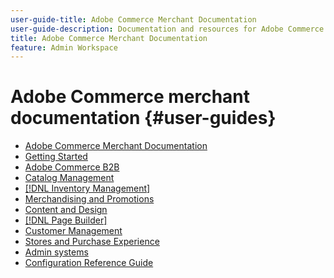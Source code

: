 ```yaml
---
user-guide-title: Adobe Commerce Merchant Documentation
user-guide-description: Documentation and resources for Adobe Commerce and Magento Open Source merchants working in the Admin.
title: Adobe Commerce Merchant Documentation
feature: Admin Workspace
---
```

# Adobe Commerce merchant documentation {#user-guides}

- [Adobe Commerce Merchant Documentation](home.md)
- [Getting Started](https://experienceleague.adobe.com/docs/commerce-admin/start/guide-overview.html)
- [Adobe Commerce B2B](https://experienceleague.adobe.com/docs/commerce-admin/b2b/guide-overview.html)
- [Catalog Management](https://experienceleague.adobe.com/docs/commerce-admin/catalog/guide-overview.html)
- [[!DNL Inventory Management]](https://experienceleague.adobe.com/docs/commerce-admin/inventory/guide-overview.html)
- [Merchandising and Promotions](https://experienceleague.adobe.com/docs/commerce-admin/marketing/guide-overview.html)
- [Content and Design](https://experienceleague.adobe.com/docs/commerce-admin/content-design/guide-overview.html)
- [[!DNL Page Builder]](https://experienceleague.adobe.com/docs/commerce-admin/page-builder/guide-overview.html)
- [Customer Management](https://experienceleague.adobe.com/docs/commerce-admin/customers/guide-overview.html)
- [Stores and Purchase Experience](https://experienceleague.adobe.com/docs/commerce-admin/stores-sales/guide-overview.html)
- [Admin systems](https://experienceleague.adobe.com/docs/commerce-admin/systems/guide-overview.html)
- [Configuration Reference Guide](https://experienceleague.adobe.com/docs/commerce-admin/config/guide-overview.html)
